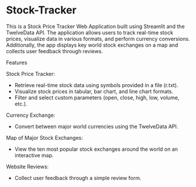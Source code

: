 # Stock-Tracker
This is a Stock Price Tracker Web Application built using Streamlit and the TwelveData API. The application allows users to track real-time stock prices, visualize data in various formats, and perform currency conversions. Additionally, the app displays key world stock exchanges on a map and collects user feedback through reviews.

Features

Stock Price Tracker:
- Retrieve real-time stock data using symbols provided in a file (r.txt).
- Visualize stock prices in tabular, bar chart, and line chart formats.
- Filter and select custom parameters (open, close, high, low, volume, etc.).

Currency Exchange:
- Convert between major world currencies using the TwelveData API.

Map of Major Stock Exchanges:
- View the ten most popular stock exchanges around the world on an interactive map.

Website Reviews:
- Collect user feedback through a simple review form.
